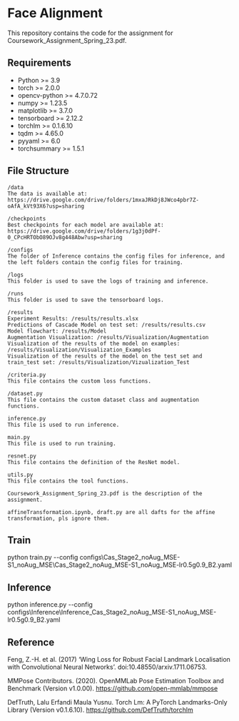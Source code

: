 # Face Alignment
This repository contains the code for the assignment for Coursework_Assignment_Spring_23.pdf.

## Requirements
- Python >= 3.9
- torch >= 2.0.0
- opencv-python >= 4.7.0.72
- numpy >= 1.23.5
- matplotlib >= 3.7.0
- tensorboard >= 2.12.2
- torchlm >= 0.1.6.10
- tqdm >= 4.65.0
- pyyaml >= 6.0
- torchsummary >= 1.5.1

## File Structure
```
/data
The data is available at:
https://drive.google.com/drive/folders/1mxaJRkDj8JWco4pbr7Z-oAfA_kVt93X6?usp=sharing

/checkpoints
Best checkpoints for each model are available at:
https://drive.google.com/drive/folders/1g3j0dPf-0_CPcHRTObO89OJv8g448Abw?usp=sharing

/configs
The folder of Inference contains the config files for inference, and the left folders contain the config files for training.

/logs
This folder is used to save the logs of training and inference.

/runs
This folder is used to save the tensorboard logs.

/results
Experiment Results: /results/results.xlsx
Predictions of Cascade Model on test set: /results/results.csv
Model flowchart: /results/Model
Augmentation Visualization: /results/Visualization/Augmentation
Visualization of the results of the model on examples: /results/Visualization/Visualization_Examples
Visualization of the results of the model on the test set and train_test set: /results/Visualization/Vizualization_Test

/criteria.py
This file contains the custom loss functions.

/dataset.py
This file contains the custom dataset class and augmentation functions.

inference.py
This file is used to run inference.

main.py
This file is used to run training.

resnet.py
This file contains the definition of the ResNet model.

utils.py
This file contains the tool functions. 

Coursework_Assignment_Spring_23.pdf is the description of the assignment.

affineTransformation.ipynb, draft.py are all dafts for the affine transformation, pls ignore them.
```

## Train
python train.py --config configs\Cas_Stage2_noAug_MSE-S1_noAug_MSE\Cas_Stage2_noAug_MSE-S1_noAug_MSE-lr0.5g0.9_B2.yaml

## Inference
python inference.py --config configs\Inference\Inference_Cas_Stage2_noAug_MSE-S1_noAug_MSE-lr0.5g0.9_B2.yaml

## Reference
Feng, Z.-H. et al. (2017) ‘Wing Loss for Robust Facial Landmark Localisation with Convolutional Neural Networks’. doi:10.48550/arxiv.1711.06753.

MMPose Contributors. (2020). OpenMMLab Pose Estimation Toolbox and Benchmark (Version v1.0.00). https://github.com/open-mmlab/mmpose

DefTruth, Lalu Erfandi Maula Yusnu. Torch Lm: A PyTorch Landmarks-Only Library (Version v0.1.6.10). https://github.com/DefTruth/torchlm
